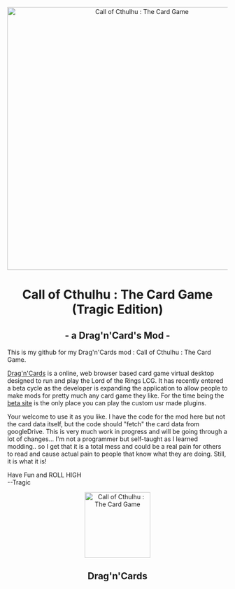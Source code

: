 <p align="center">
<img width="600" src="https://i.imgur.com/INgewtQ.jpg" alt="Call of Cthulhu : The Card Game">
<h1 align="center">Call of Cthulhu : The Card Game (Tragic Edition)</h1>
<h2 align="center">- a Drag'n'Card's Mod -</h2>
</p>

This is my github for my Drag'n'Cards mod : Call of Cthulhu : The Card Game. 

[Drag'n'Cards](https://dragncards.com/lobby) is a online, web browser based card game virtual desktop designed to run and play the Lord of the Rings LCG. It has recently entered a beta cycle as the developer is expanding the application to allow people to make mods for pretty much any card game they like. For the time being the [beta site](https://beta.dragncards.com/lobby) is the only place you can play the custom usr made plugins.

Your welcome to use it as you like. I have the code for the mod here but not the card data itself, but the code should "fetch" the card data from googleDrive. This is very much work in progress and will be going through a lot of changes... I'm not a programmer but self-taught as I learned modding.. so I get that it is a total mess and could be a real pain for others to read and cause actual pain to people that know what they are doing. Still, it is what it is!

Have Fun and ROLL HIGH<br>
--Tragic

<p align="center">
<a href="https://dragncards.com/lobby">
  <img width="150" src="https://i.imgur.com/9NLqBPh.png" alt="Call of Cthulhu : The Card Game">
</a>
<h2 align="center">Drag'n'Cards</h1>
</p>
